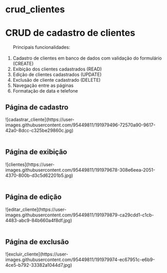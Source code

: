 # crud_clientes
<h1>CRUD de cadastro de clientes</h1>

<ol>Principais funcionalidades:<br><br>
<li>Cadastro de clientes em banco de dados com validação do formulário (CREATE)</li>
<li>Exibição dos clientes cadastrados (READ)</li>
<li>Edição de clientes cadastrados (UPDATE)</li>
<li>Exclusão de cliente cadastrado (DELETE)</li>
<li>Navegação entre as páginas</li>
<li>Formatação de data e telefone</li>
</ol>

<h2>Página de cadastro</h2>
![cadastrar_cliente](https://user-images.githubusercontent.com/95449811/191979496-72570a90-9617-42a0-8dcc-c325be29860c.jpg)
<br><br>
<h2>Página de exibição</h2>
![clientes](https://user-images.githubusercontent.com/95449811/191979678-308e6eea-2051-4370-800b-d3c5d62201b5.jpg)
<br><br>
<h2>Página de edição</h2>
![editar_cliente](https://user-images.githubusercontent.com/95449811/191979879-ca29cdd1-c1cb-4483-abc9-84b660a4f8df.jpg)
<br><br>
<h2>Página de exclusão</h2>
![excluir_cliente](https://user-images.githubusercontent.com/95449811/191979974-ec67951c-e6b9-4ce5-b792-33382a1044d7.jpg)
